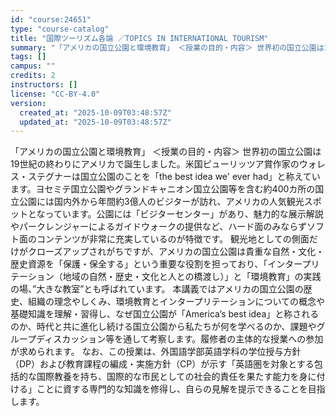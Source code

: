 ```yaml
---
id: "course:24651"
type: "course-catalog"
title: "国際ツーリズム各論 ／TOPICS IN INTERNATIONAL TOURISM"
summary: "「アメリカの国立公園と環境教育」 ＜授業の目的・内容＞ 世界初の国立公園は19世紀の終わりにアメリカで誕生しました。米国ピューリッツア賞作家のウォレス・ステグナーは国立公園のことを「the best idea we' ever had」と称…"
tags: []
campus: ""
credits: 2
instructors: []
license: "CC-BY-4.0"
version:
  created_at: "2025-10-09T03:48:57Z"
  updated_at: "2025-10-09T03:48:57Z"
---
```

「アメリカの国立公園と環境教育」 ＜授業の目的・内容＞ 世界初の国立公園は19世紀の終わりにアメリカで誕生しました。米国ピューリッツア賞作家のウォレス・ステグナーは国立公園のことを「the best idea we' ever had」と称えています。ヨセミテ国立公園やグランドキャニオン国立公園等を含む約400カ所の国立公園には国内外から年間約3億人のビジターが訪れ、アメリカの人気観光スポットとなっています。公園には「ビジターセンター」があり、魅力的な展示解説やパークレンジャーによるガイドウォークの提供など、ハード面のみならずソフト面のコンテンツが非常に充実しているのが特徴です。 観光地としての側面だけがクローズアップされがちですが、アメリカの国立公園は貴重な自然・文化・歴史資源を「保護・保全する」という重要な役割を担っており、「インタープリテーション（地域の自然・歴史・文化と人との橋渡し）」と「環境教育」の実践の場、”大きな教室”とも呼ばれています。 本講義ではアメリカの国立公園の歴史、組織の理念やしくみ、環境教育とインタープリテーションについての概念や基礎知識を理解・習得し、なぜ国立公園が「America’s best idea」と称されるのか、時代と共に進化し続ける国立公園から私たちが何を学べるのか、課題やグループディスカッション等を通して考察します。履修者の主体的な授業への参加が求められます。 なお、この授業は、外国語学部英語学科の学位授与方針（DP）および教育課程の編成・実施方針（CP）が示す「英語圏を対象とする包括的な国際教養を持ち、国際的な市民としての社会的責任を果たす能力を身に付ける」ことに資する専門的な知識を修得し、自らの見解を提示できることを目指します。
